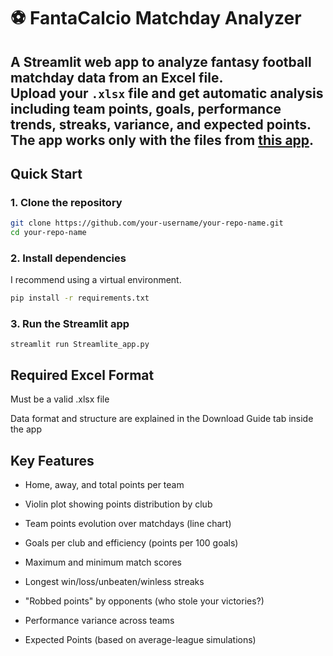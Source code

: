 # ⚽ FantaCalcio Matchday Analyzer

A **Streamlit web app** to analyze fantasy football matchday data from an Excel file.  
Upload your `.xlsx` file and get automatic analysis including team points, goals, performance trends, streaks, variance, and expected points.
The app works only with the files from [this app](https://leghe.fantacalcio.it/).
---

## Quick Start

### 1. Clone the repository

```bash
git clone https://github.com/your-username/your-repo-name.git
cd your-repo-name
```

### 2. Install dependencies
I recommend using a virtual environment.

```bash
pip install -r requirements.txt
```
### 3. Run the Streamlit app

```
streamlit run Streamlite_app.py
```

## Required Excel Format
Must be a valid .xlsx file

Data format and structure are explained in the Download Guide tab inside the app

## Key Features
- Home, away, and total points per team

- Violin plot showing points distribution by club

- Team points evolution over matchdays (line chart)

- Goals per club and efficiency (points per 100 goals)

- Maximum and minimum match scores

- Longest win/loss/unbeaten/winless streaks

- "Robbed points" by opponents (who stole your victories?)

- Performance variance across teams

- Expected Points (based on average-league simulations)

